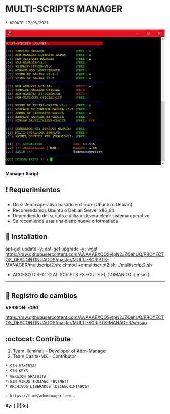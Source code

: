 ﻿# MULTI-SCRIPTS MANAGER
```
* UPDATE 17/03/2021
```

![logo](https://github.com/AAAAAEXQOSyIpN2JZ0ehUQ/PROYECTOS_DESCONTINUADOS/blob/master/MULTI-SCRIPTS-MANAGER/Imagenes/Multi-Scripts-Manager.png)

**Manager Script**

## :heavy_exclamation_mark: Requerimientos

* Un sistema operativo basado en Linux (Ubuntu o Debian) 
* Recomendamos Ubuntu o Debian Server x86_64
* Dependiendo del scripts a utilizar devera elegir sistema operativo
* Se recomienda usar una distro nueva o formatiada

## :book: Installation

apt-get update -y; apt-get upgrade -y; wget https://raw.githubusercontent.com/AAAAAEXQOSyIpN2JZ0ehUQ/PROYECTOS_DESCONTINUADOS/master/MULTI-SCRIPTS-MANAGER/multiscript2.sh; chmod +x multiscript2.sh; ./multiscript2.sh

* ACCESO DIRECTO AL SCRIPTS EXECUTE EL COMANDO: ( msm )

-------------------------------------------------------------------------------

## :scroll: Registro de cambios

**VERSION: r090**

https://raw.githubusercontent.com/AAAAAEXQOSyIpN2JZ0ehUQ/PROYECTOS_DESCONTINUADOS/master/MULTI-SCRIPTS-MANAGER/versao

## :octocat: Contribute

1. Team Illuminati - Developer of Adm-Manager
2. Team Casita-MX - Contributor

```
* SIN MINERIA! 
* SIN KEYS! 
* VERSION GRATUITA 
* SIN VIRUS TROJANO (BOTNET) 
* ARCHIVOS LIBERADOS (DECENCRIPTADOS)
```

```
☆ https://t.me/admmanagerfree ☆
```

**By: [  ⃘⃤꙰✰ ]**